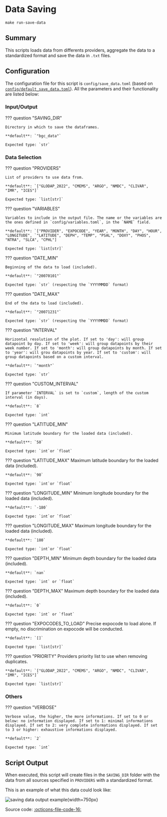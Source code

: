 # Data Saving

`make run-save-data`
## Summary

This scripts loads data from differents providers, aggregate the data to a standardized format and save the data in `.txt` files.

## Configuration

The configuration file for this script is `config/save_data.toml` (based on [`config/default_save_data.toml`]({{repo_blob}}/config/default/save_data.toml)). All the parameters and their functionality are listed below:
### **Input/Output**

??? question "SAVING_DIR"

    Directory in which to save the dataframes.

    **default**: `"bgc_data"`

    Expected type: `str`
### **Data Selection**
??? question "PROVIDERS"

    List of providers to use data from.

    **default**: `["GLODAP_2022", "CMEMS", "ARGO", "NMDC", "CLIVAR", "IMR", "ICES"]`

    Expected type: `list[str]`
??? question "VARIABLES"

    Variables to include in the output file. The name or the variables are the ones defined in `config/variables.toml`, in the `NAME` field.

    **default**: `["PROVIDER", "EXPOCODE", "YEAR", "MONTH", "DAY", "HOUR", "LONGITUDE", `"LATITUDE", "DEPH", "TEMP", "PSAL", "DOXY", "PHOS", "NTRA", "SLCA", "CPHL"]

    Expected type: `list[str]`

??? question "DATE_MIN"

    Beginning of the data to load (included).

    **default**: `"20070101"`

    Expected type: `str` (respecting the `YYYYMMDD` format)

??? question "DATE_MAX"

    End of the data to load (included).

    **default**: `"20071231"`

    Expected type: `str` (respecting the `YYYYMMDD` format)

??? question "INTERVAL"

    Horizontal resolution of the plot. If set to 'day': will group datapoint by day. If set to 'week': will group datapoints by their week number. If set to 'month': will group datapoints by month. If set to 'year': will grou datapoints by year. If set to 'custom': will group datapoints based on a custom interval.

    **default**: `"month"`

    Expected type: `str`

??? question "CUSTOM_INTERVAL"

    If parameter `INTERVAL` is set to `custom`, length of the custom interval (in days).

    **default**: `8`

    Expected type: `int`

??? question "LATITUDE_MIN"

    Minimum latitude boundary for the loaded data (included).

    **default**: `50`

    Expected type: `int`or `float`

??? question "LATITUDE_MAX"
    Maximum latitude boundary for the loaded data (included).

    **default**: `90`

    Expected type: `int`or `float`

??? question "LONGITUDE_MIN"
    Minimum longitude boundary for the loaded data (included).

    **default**: `-180`

    Expected type: `int`or `float`

??? question "LONGITUDE_MAX"
    Maximum longitude boundary for the loaded data (included).

    **default**: `180`

    Expected type: `int`or `float`

??? question "DEPTH_MIN"
    Minimum depth boundary for the loaded data (included).

    **default**: `nan`

    Expected type: `int` or `float`

??? question "DEPTH_MAX"
    Maximum depth boundary for the loaded data (included).

    **default**: `0`

    Expected type: `int` or `float`

??? question "EXPOCODES_TO_LOAD"
    Precise expocode to load alone. If empty, no discrimination on expocode will be conducted.

    **default**: `[]`

    Expected type: `list[str]`

??? question "PRIORITY"
    Providers priority list to use when removing duplicates.

    **default**: `["GLODAP_2022", "CMEMS", "ARGO", "NMDC", "CLIVAR", "IMR", "ICES"]`

    Expected type: `list[str]`
### **Others**
??? question "VERBOSE"

    Verbose value, the higher, the more informations. If set to 0 or below: no information displayed. If set to 1: minimal informations displayed. If set to 2: very complete informations displayed. If set to 3 or higher: exhaustive informations displayed.

    **default**: `2`

    Expected type: `int`
## Script Output
When executed, this script will create files in the `SAVING_DIR` folder with the data from all sources specified in `PROVIDERS` with a standardized format.

This is an example of what this data could look like:

![saving data output example]({{fix_url("assets/plots/saved_data.png")}}){width=750px}

Source code: [:octicons-file-code-16:]({{repo_blob}}/scripts/save_data.py)
